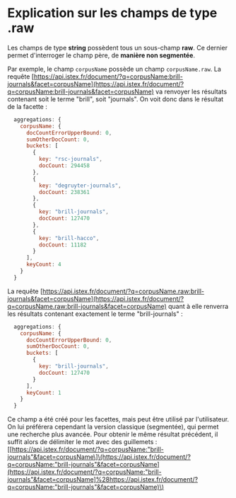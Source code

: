 # Explication sur les champs de type .raw

Les champs de type **string** possèdent tous un sous-champ **raw**. Ce dernier permet d'interroger le champ père, de **manière non segmentée**.

Par exemple, le champ `corpusName` possède un champ `corpusName.raw`. La requête [https://api.istex.fr/document/?q=corpusName:brill-journals&facet=corpusName](https://api.istex.fr/document/?q=corpusName:brill-journals&facet=corpusName) va renvoyer les résultats contenant soit le terme "brill", soit "journals". On voit donc dans le résultat de la facette :

```javascript
  aggregations: {
    corpusName: {
      docCountErrorUpperBound: 0,
      sumOtherDocCount: 0,
      buckets: [
        {
          key: "rsc-journals",
          docCount: 294458
        },
        {
          key: "degruyter-journals",
          docCount: 238361
        },
        {
          key: "brill-journals",
          docCount: 127470
        },
        {
          key: "brill-hacco",
          docCount: 11182
        }
      ],
      keyCount: 4
    }
  }
```

La requête [https://api.istex.fr/document/?q=corpusName.raw:brill-journals&facet=corpusName](https://api.istex.fr/document/?q=corpusName.raw:brill-journals&facet=corpusName) quant à elle renverra les résultats contenant exactement le terme "brill-journals" :

```javascript
  aggregations: {
    corpusName: {
      docCountErrorUpperBound: 0,
      sumOtherDocCount: 0,
      buckets: [
        {
          key: "brill-journals",
          docCount: 127470
        }
      ],
      keyCount: 1
    }
  }
```

Ce champ a été créé pour les facettes, mais peut être utilisé par l'utilisateur. On lui préférera cependant la version classique \(segmentée\), qui permet une recherche plus avancée. Pour obtenir le même résultat précédent, il suffit alors de délimiter le mot avec des guillemets : \[[https://api.istex.fr/document/?q=corpusName:"brill-journals"&facet=corpusName\]\(https://api.istex.fr/document/?q=corpusName:"brill-journals"&facet=corpusName](https://api.istex.fr/document/?q=corpusName:"brill-journals"&facet=corpusName]%28https://api.istex.fr/document/?q=corpusName:"brill-journals"&facet=corpusName)\)

